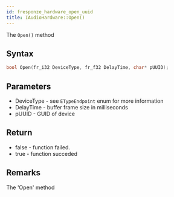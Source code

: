```yaml
---
id: fresponze_hardware_open_uuid
title: IAudioHardware::Open()
---
```


The `Open()` method 

## Syntax 
```cpp
bool Open(fr_i32 DeviceType, fr_f32 DelayTime, char* pUUID);
```

## Parameters
* DeviceType - see `ETypeEndpoint` enum for more information
* DelayTime - buffer frame size in milliseconds
* pUUID - GUID of device

## Return
* false - function failed.
* true - function succeded

## Remarks
The 'Open' method 

